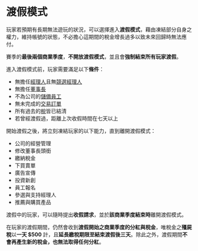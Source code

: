 # 渡假模式

玩家若預期有長期無法遊玩的狀況，可以選擇進入**渡假模式**，藉由凍結部分自身之權力，維持帳號的狀態，不必擔心這期間的稅金增長過多以致未來回歸時無法應付。

賽季的**最後兩個商業季度**，**不開放渡假模式**，並且會**強制結束所有玩家渡假**。

進入渡假模式前，玩家需要滿足以下**條件**：

* 無擔任[經理人](company.md#manager)且無[競選經理人](company.md#manager-election)
* 無擔任[董事長](company.md#directors)
* 不為公司的[儲備員工](company.md#employees)
* 無未完成的[交易訂單](stock-trading.md)
* 所有過去的[稅](taxes.md)皆已結清
* 若曾經渡假過，距離上次收假時間在七天以上

開始渡假之後，將立刻凍結玩家的以下能力，直到離開渡假模式：

* 公司的經營管理
* 修改董事長頭銜
* 繳納稅金
* 下買賣單
* 廣告宣傳
* 投資新創
* 員工報名
* 參選與支持經理人
* 推薦與購買產品

渡假中的玩家，可以隨時提出**收假請求**，並於**該商業季度結束時**離開渡假模式。

在玩家的渡假期間，仍然會收到**渡假開始之商業季度的分紅與稅金**，唯稅金之**殭屍稅**以**一天 $500** 計，且**延長繳稅期限至結束渡假後三天**。除此之外，渡假期間**不會再產生新的稅金，也無法取得任何分紅**。